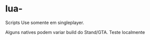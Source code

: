 # lua-
Scripts
Use somente em singleplayer.

Alguns natives podem variar build do Stand/GTA. Teste localmente
